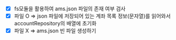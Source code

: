 - [x] fs모듈을 활용하여 ams.json 파일의 존재 여부 검사
- [x] 파일 O => json 파일에 저장되어 있는 계좌 목록 정보(문자열)를 읽어와서 accountRepository의 배열에 초기화
- [x] 파일 X => ams.json 빈 파일 생성하기
